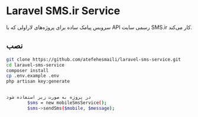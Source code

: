 # Laravel SMS.ir Service

سرویس پیامک ساده برای پروژه‌های لاراولی که با API رسمی سایت SMS.ir کار می‌کند.

## نصب

```bash
git clone https://github.com/atefehesmaili/laravel-sms-service.git
cd laravel-sms-service
composer install
cp .env.example .env
php artisan key:generate


در پروژه به صورت زیر استفاده شود 
        $sms = new mobileSmsService();
        $sms->sendSms($mobile, $message);

